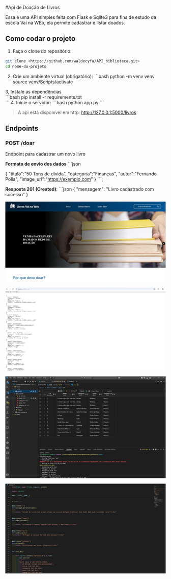 #Api de Doação de Livros

Essa é uma API simples feita com Flask e Sqlite3 para fins de estudo da escola Vai na WEb, ela permite cadastrar e listar doados.

## Como codar o projeto

1. Faça o clone do repositório:
```bash
git clone <https://github.com/waldecyfa/API_biblioteca.git>
cd nome-do-projeto
```

2. Crie um ambiente virtual (obrigatório):
´´´bash
python -m venv venv
source venv/Scripts/activate    

3, Instale as dependências  
´´´bash
pip install -r requirements.txt   
´´´
4. Inicie o servidor:
´´´bash
python app.py
´´´

> A api está disponível em http: http://127.0.0.1:5000/livros

## Endpoints

### POST /doar

Endpoint para cadastrar um novo livro

**Formato de envio dos dados**
´´´json

{
    "titulo":"50 Tons de dívida",
    "categoria":"Finanças",
    "autor":"Fernando Polia",
    "image_url":"https://exemplo.com"
}
´´´; 

**Resposta 201 (Created)**:
´´´json
{
    "mensagem": "Livro cadastrado com sucesso"
}


![alt text](livraria.jpg)


![alt text](print1.jpg)


![alt text](print2.jpg)


![alt text](print3.jpg)